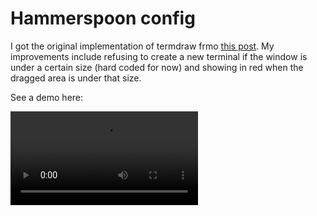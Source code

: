 # Hammerspoon config

I got the original implementation of termdraw frmo [this post](https://blog.theodo.com/2018/03/making-runtime-funtime-hammerspoon/).
My improvements include refusing to create a new terminal if the window is under a certain size
(hard coded for now)
and showing in red when the dragged area is under that size.

See a demo here:

<p><video src="https://mrled.keybase.pub/20190731%20hammerspoon%20termdraw%20red%20drag%20indicator%20when%20iTerm%20is%20too%20small.mov" autoplay>Sorry you can't watch this video, sorry your browser sux. maybe click <a href="https://mrled.keybase.pub/20190731%20hammerspoon%20termdraw%20red%20drag%20indicator%20when%20iTerm%20is%20too%20small.mov">this link</a> like some kind of cave man</video></p>


